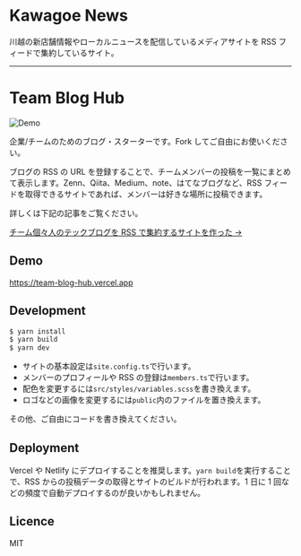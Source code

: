 # Kawagoe News

川越の新店舗情報やローカルニュースを配信しているメディアサイトを RSS フィードで集約しているサイト。

---

# Team Blog Hub

![Demo](https://user-images.githubusercontent.com/34590683/96832331-8c289400-1479-11eb-9466-f24d30860a24.png)

企業/チームのためのブログ・スターターです。Fork してご自由にお使いください。

ブログの RSS の URL を登録することで、チームメンバーの投稿を一覧にまとめて表示します。Zenn、Qiita、Medium、note、はてなブログなど、RSS フィードを取得できるサイトであれば、メンバーは好きな場所に投稿できます。

詳しくは下記の記事をご覧ください。

[チーム個々人のテックブログを RSS で集約するサイトを作った →](https://zenn.dev/catnose99/articles/cb72a73368a547756862)

## Demo

https://team-blog-hub.vercel.app

## Development

```bash
$ yarn install
$ yarn build
$ yarn dev
```

- サイトの基本設定は`site.config.ts`で行います。
- メンバーのプロフィールや RSS の登録は`members.ts`で行います。
- 配色を変更するには`src/styles/variables.scss`を書き換えます。
- ロゴなどの画像を変更するには`public`内のファイルを置き換えます。

その他、ご自由にコードを書き換えてください。

## Deployment

Vercel や Netlify にデプロイすることを推奨します。`yarn build`を実行することで、RSS からの投稿データの取得とサイトのビルドが行われます。1 日に 1 回などの頻度で自動デプロイするのが良いかもしれません。

## Licence

MIT
